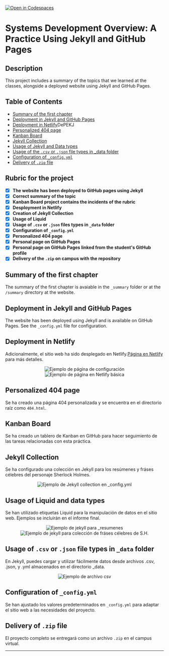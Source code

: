 [![Open in Codespaces](https://classroom.github.com/assets/launch-codespace-7f7980b617ed060a017424585567c406b6ee15c891e84e1186181d67ecf80aa0.svg)](https://classroom.github.com/open-in-codespaces?assignment_repo_id=12080299)

# Systems Development Overview: A Practice Using Jekyll and GitHub Pages

## Description

This project includes a summary of the topics that we learned at the classes, alongside a deployed website using Jekyll and GitHub Pages.

## Table of Contents

- [Summary of the first chapter](#Summary-of-the-first-chapter)
- [Deployment in Jekyll and GitHub Pages](#deployment-in-jekyll-and-github-pages)
- [Deployment in Netlify](#deployment-in-netlify)DePEKJ
- [Personalized 404 page](#personalized-404-page)
- [Kanban Board](#kanban-board)
- [Jekyll Collection](#jekyll-collection)
- [Usage of Jekyll and Data types](#usage-of-jekyll-and-data-types)
- [Usage of the `.csv` or `.json` file types in _data folder](#usage-of-the-csv-or-json-file-types-in-_data-folder)
- [Configuration of `_config.yml`](#configuration-of-_configyml)
- [Delivery of `.zip` file](#delivery)

## Rubric for the project

- [x] **The website has been deployed to GitHub pages using Jekyll**
- [x] **Correct summary of the topic**
- [x] **Kanban Board project contains the incidents of the rubric**
- [x] **Desployment in Netlify**
- [x] **Creation of Jekyll Collection**
- [x] **Usage of Liquid**
- [x] **Usage of `.csv` or `.json` files types in `_data` folder**
- [x] **Configuration of `_config.yml`**
- [x] **Personalized 404 page**
- [x] **Personal page on GitHub Pages**
- [x] **Personal page on GitHub Pages linked from the student's GitHub profile**
- [x] **Delivery of the `.zip` on campus with the repository**

## Summary of the first chapter

The summary of the first chapter is avaiable in the `_summary` folder or at the `/summary` directory at the website.

## Deployment in Jekyll and GitHub Pages

The website has been deployed using Jekyll and is available on GitHub Pages. See the `_config.yml` file for configuration.

## Deployment in Netlify

Adicionalmente, el sitio web ha sido desplegado en Netlify.[Página en Netlify](https://some-weird-page.netlify.app) para más detalles.
<p align="center">
  <img src="assets/images/pag-netlify.png" alt="Ejemplo de página de configuración">
  <img src="assets/images/netlify.png" alt="Ejemplo de página en Netlify básica">
</p>


## Personalized 404 page

Se ha creado una página 404 personalizada y se encuentra en el directorio raíz como `404.html`.

## Kanban Board

Se ha creado un tablero de Kanban en GitHub para hacer seguimiento de las tareas relacionadas con esta práctica.

## Jekyll Collection

Se ha configurado una colección en Jekyll para los resúmenes y fráses célebres del personaje Sherlock Holmes.
<p align="center">
  <img src="assets/images/jk-coll.png" alt="Ejemplo de Jekyll collection en _config.yml">
</p>


## Usage of Liquid and data types

Se han utilizado etiquetas Liquid para la manipulación de datos en el sitio web. Ejemplos se incluirán en el informe final.
<p align="center">
  <img src="assets/images/lquid-index.png" alt="Ejemplo de jekyll para _resumenes">
  <img src="assets/images/jekyll_liquid.png" alt="Ejemplo de jekyll para colección de fráses célebres de S.H.">
</p>

## Usage of `.csv` or `.json` file types in `_data` folder

En Jekyll, puedes cargar y utilizar fácilmente datos desde archivos .csv, .json, y .yml almacenados en el directorio _data. 
<p align="center">
  <img src="assets/images/archivo-csv.png" alt="Ejemplo de archivo csv">
</p>

## Configuration of `_config.yml`

Se han ajustado los valores predeterminados en `_config.yml` para adaptar el sitio web a las necesidades del proyecto.

## Delivery of `.zip` file

El proyecto completo se entregará como un archivo `.zip` en el campus virtual.

---